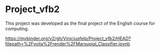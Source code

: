 # Project_vfb2
This project was developed as the final project of the English course for computing.

https://mybinder.org/v2/gh/Viniciusfelp/Project_vfb2/HEAD?filepath=%2Fvoila%2Frender%2FMarsupial_Classifier.ipynb
